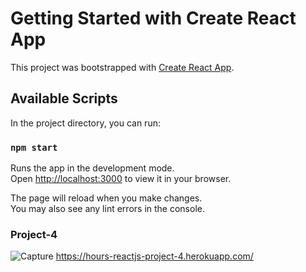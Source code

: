 # Getting Started with Create React App

This project was bootstrapped with [Create React App](https://github.com/facebook/create-react-app).

## Available Scripts

In the project directory, you can run:

### `npm start`

Runs the app in the development mode.\
Open [http://localhost:3000](http://localhost:3000) to view it in your browser.

The page will reload when you make changes.\
You may also see any lint errors in the console.


### Project-4
![Capture](https://user-images.githubusercontent.com/30976812/174008931-d1914ad4-6c8f-4cf1-abe9-7131e7cdecfc.PNG)
https://hours-reactjs-project-4.herokuapp.com/
